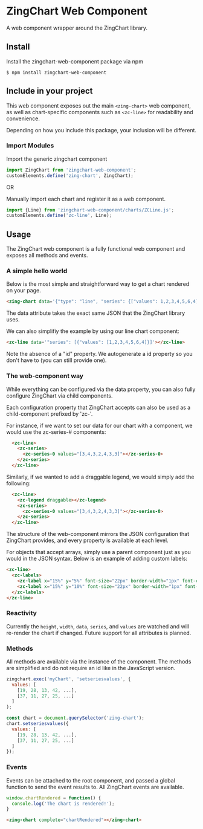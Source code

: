 # ZingChart Web Component
A web component wrapper around the ZingChart library.

## Install

Install the zingchart-web-component package via npm

`$ npm install zingchart-web-component`


## Include in your project

This web component exposes out the main `<zing-chart>` web component, as well as chart-specific components such as `<zc-line>` for readability and convenience.

Depending on how you include this package, your inclusion will be different.

### Import Modules

Import the generic zingchart component
```js
import ZingChart from 'zingchart-web-component';
customElements.define('zing-chart', ZingChart);
```

OR

Manually import each chart and register it as a web component.

```js
import {Line} from 'zingchart-web-component/charts/ZCLine.js';
customElements.define('zc-line', Line);
```

## Usage

The ZingChart web component is a fully functional web component and exposes all methods and events.

### A simple hello world
Below is the most simple and straightforward way to get a chart rendered on your page.

```html
<zing-chart data='{"type": "line", "series": {["values": 1,2,3,4,5,6,4]}}'></zing-chart>
```
The data attribute takes the exact same JSON that the ZingChart library uses.

We can also simplifiy the example by using our line chart component:

```html
<zc-line data='"series": [{"values": [1,2,3,4,5,6,4]}]'></zc-line>
```

Note the absence of a "id" property. We autogenerate a id property so you don't have to (you can still provide one).

### The web-component way

While everything can be configured via the data property, you can also fully configure ZingChart via child components.

Each configuration property that ZingChart accepts can also be used as a child-component prefixed by 'zc-'.

For instance, if we want to set our data for our chart with a component, we would use the zc-series-# components:

```html
  <zc-line>
    <zc-series>
      <zc-series-0 values="[3,4,3,2,4,3,3]"></zc-series-0>
    </zc-series>
  </zc-line>
```

Similarly, if we wanted to add a draggable legend, we would simply add the following:

```html
  <zc-line>
    <zc-legend draggable></zc-legend>
    <zc-series>
      <zc-series-0 values="[3,4,3,2,4,3,3]"></zc-series-0>
    </zc-series>
  </zc-line>
```

The structure of the web-component mirrors the JSON configuration that ZingChart provides, and every property is available at each level.

For objects that accept arrays, simply use a parent component just as you would in the JSON syntax. Below is an example of adding custom labels:

```html
<zc-line>
  <zc-labels>
    <zc-label x="15%" y="5%" font-size="22px" border-width="1px" font-color="black" font-family="Times">First Label</zc-label>
    <zc-label x="15%" y="10%" font-size="22px" border-width="1px" font-color="red">Second Label</zc-label>
  </zc-labels>
</zc-line>
```

### Reactivity

Currently the `height`, `width`, `data`, `series`, and `values` are watched and will re-render the chart if changed. Future support for all attributes is planned.

### Methods

All methods are available via the instance of the component. The methods are simplified and do not require an id like in the JavaScript version.

```js
zingchart.exec('myChart', 'setseriesvalues', {
  values: [
    [19, 28, 13, 42, ...],
    [37, 11, 27, 25, ...]
  ]
);
```

```js
const chart = document.querySelector('zing-chart');
chart.setseriesvalues({
  values: [
    [19, 28, 13, 42, ...],
    [37, 11, 27, 25, ...]
  ]
});
```

### Events
Events can be attached to the root component, and passed a global function to send the event results to. All ZingChart events are available.

```js
window.chartRendered = function() {
  console.log('The chart is rendered!');
}
```

```html
<zing-chart complete="chartRendered"></zing-chart>
```
